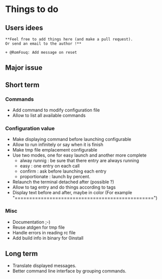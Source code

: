# Things to do

## Users idees
    **Feel free to add things here (and make a pull request).
    Or send an email to the author !**

    + @RomFouq: Add message on reset

## Major issue

## Short term

### Commands
 + Add command to modify configuration file
 + Allow to list all available commands

### Configuration value
 + Make displaying command before launching configurable
 + Allow to run infinitely or say when it is finish
 + Make tmp file emplacement configurable
 + Use two modes, one for easy launch and another more
   complete
    + alway runnig : be sure that there entry are always running
    + easy : one entry on each call
    + confirm : ask before launching each entry
    + proportionate : launch by percent.
 + Relaunch the terminal detached after (possible ?)
 + Allow to tag entry and do things according to tags
 + Display text before and after, maybe in color (For example
   "================================================")

### Misc
 + Documentation ;-)
 + Reuse atdgen for tmp file
 + Handle errors in reading rc file
 + Add build info in binary for 0install

## Long term
 + Translate displayed messages.
 + Better command line interface by grouping commands.
